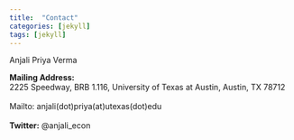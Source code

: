 ```yaml
---
title:  "Contact"
categories: [jekyll]
tags: [jekyll]
---
```

Anjali Priya Verma

<strong>Mailing Address:</strong><br/> 2225 Speedway, BRB 1.116, University of Texas at Austin, Austin, TX 78712 
<br/><br>
<string>Mailto:</strong> anjali(dot)priya(at)utexas(dot)edu  
<br/>
<strong>Twitter:</strong> @anjali_econ

